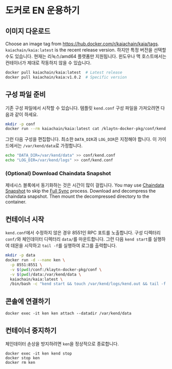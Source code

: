 # 도커로 EN 운용하기

## 이미지 다운로드

Choose an image tag from https://hub.docker.com/r/kaiachain/kaia/tags. `kaiachain/kaia:latest` is the recent release version. 하지만 특정 버전을 선택할 수도 있습니다. 현재는 리눅스/amd64 플랫폼만 지원됩니다. 윈도우나 맥 호스트에서는 컨테이너가 제대로 작동하지 않을 수 있습니다.

```sh
docker pull kaiachain/kaia:latest  # Latest release
docker pull kaiachain/kaia:v1.0.2  # Specific version
```

## 구성 파일 준비

기존 구성 파일에서 시작할 수 있습니다. 템플릿 `kend.conf` 구성 파일을 가져오려면 다음과 같이 하세요.

```sh
mkdir -p conf
docker run --rm kaiachain/kaia:latest cat /klaytn-docker-pkg/conf/kend.conf > conf/kend.conf
```

그런 다음 구성을 편집합니다. 최소한 `DATA_DIR`과 `LOG_DIR`은 지정해야 합니다. 이 가이드에서는 `/var/kend/data`로 가정합니다.

```sh
echo "DATA_DIR=/var/kend/data" >> conf/kend.conf
echo "LOG_DIR=/var/kend/logs" >> conf/kend.conf
```

### (Optional) Download Chaindata Snapshot

제네시스 블록에서 동기화하는 것은 시간이 많이 걸립니다. You may use [Chaindata Snapshot](../../misc/operation/chaindata-snapshot.md) to skip the [Full Sync](../../learn/storage/block-sync.md#full-sync) process. Download and decompress the chaindata snapshot. Then mount the decompressed directory to the container.

## 컨테이너 시작

`kend.conf`에서 수정하지 않은 경우 8551인 RPC 포트를 노출합니다. 구성 디렉터리 `conf/`와 체인데이터 디렉터리 `data/`를 마운트합니다. 그런 다음 `kend start`를 실행하여 데몬을 시작하고 `tail -f`를 실행하여 로그를 출력합니다.

```sh
mkdir -p data
docker run -d --name ken \
  -p 8551:8551 \
  -v $(pwd)/conf:/klaytn-docker-pkg/conf \
  -v $(pwd)/data:/var/kend/data \
  kaiachain/kaia:latest \
  /bin/bash -c "kend start && touch /var/kend/logs/kend.out && tail -f /var/kend/logs/kend.out"
```

## 콘솔에 연결하기

```
docker exec -it ken ken attach --datadir /var/kend/data
```

## 컨테이너 중지하기

체인데이터 손상을 방지하려면 `ken`을 정상적으로 종료합니다.

```
docker exec -it ken kend stop
docker stop ken
docker rm ken
```